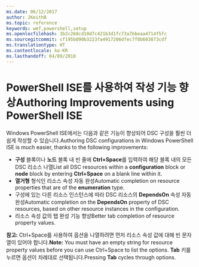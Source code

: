 ```yaml
---
ms.date: 06/12/2017
author: JKeithB
ms.topic: reference
keywords: wmf,powershell,setup
ms.openlocfilehash: 3b2c268cd10d7c421b3d1fc73a7bbeaa4714f5fc
ms.sourcegitcommit: cf195b090b3223fa4917206dfec7f0b603873cdf
ms.translationtype: HT
ms.contentlocale: ko-KR
ms.lasthandoff: 04/09/2018
---
```

# <a name="authoring-improvements-using-powershell-ise"></a><span data-ttu-id="d9b9c-102">PowerShell ISE를 사용하여 작성 기능 향상</span><span class="sxs-lookup"><span data-stu-id="d9b9c-102">Authoring Improvements using PowerShell ISE</span></span>

<span data-ttu-id="d9b9c-103">Windows PowerShell ISE에서는 다음과 같은 기능이 향상되어 DSC 구성을 훨씬 더 쉽게 작성할 수 있습니다.</span><span class="sxs-lookup"><span data-stu-id="d9b9c-103">Authoring DSC configurations in Windows PowerShell ISE is much easier, thanks to the following improvements:</span></span>

- <span data-ttu-id="d9b9c-104">**구성** 블록이나 **노드** 블록 내 빈 줄에 **Ctrl+Space**를 입력하여 해당 블록 내의 모든 DSC 리소스 나열</span><span class="sxs-lookup"><span data-stu-id="d9b9c-104">List all DSC resources within a **configuration** block or **node** block by entering **Ctrl+Space** on a blank line within it.</span></span>
- <span data-ttu-id="d9b9c-105">**열거형** 형식인 리소스 속성 자동 완성</span><span class="sxs-lookup"><span data-stu-id="d9b9c-105">Automatic completion on resource properties that are of the **enumeration** type.</span></span>
- <span data-ttu-id="d9b9c-106">구성에 있는 다른 리소스 인스턴스에 따라 DSC 리소스의 **DependsOn** 속성 자동 완성</span><span class="sxs-lookup"><span data-stu-id="d9b9c-106">Automatic completion on the **DependsOn** property of DSC resources, based on other resource instances in the configuration.</span></span>
- <span data-ttu-id="d9b9c-107">리소스 속성 값의 탭 완성 기능 향상</span><span class="sxs-lookup"><span data-stu-id="d9b9c-107">Better tab completion of resource property values.</span></span>

<span data-ttu-id="d9b9c-108">**참고:** Ctrl+Space를 사용하여 옵션을 나열하려면 먼저 리소스 속성 값에 대해 빈 문자열이 있어야 합니다.</span><span class="sxs-lookup"><span data-stu-id="d9b9c-108">**Note:** You must have an empty string for resource property values before you can use Ctrl+Space to list the options.</span></span> <span data-ttu-id="d9b9c-109">**Tab** 키를 누르면 옵션이 차례대로 선택됩니다.</span><span class="sxs-lookup"><span data-stu-id="d9b9c-109">Pressing **Tab** cycles through options.</span></span>